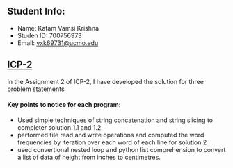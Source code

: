 ## Student Info:
- Name: Katam Vamsi Krishna
- Studen ID: 700756973
- Email: vxk69731@ucmo.edu

## [ICP-2](https://github.com/kvamsi7/mscs/blob/mscs_nn/CS5720-Neural%20Network%20and%20Deep%20Learning/Assignments/ICP-2/ICP-2.ipynb)
In the Assignment 2 of ICP-2, I have developed the solution for three problem statements

#### Key points to notice for each program:
  - Used simple techniques of string concatenation and string slicing to completer solution 1.1 and 1.2
  - performed file read and write operations and computed the word frequencies by iteration over each word of each line for solution 2
  - used convertional nested loop and python list comprehension to convert a list of data of height from inches to centimetres.
